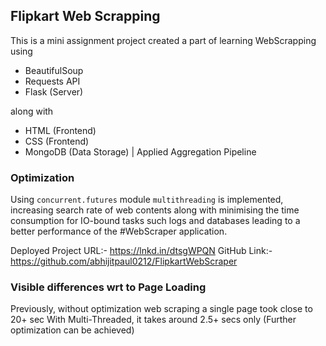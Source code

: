 ## Flipkart Web Scrapping

This is a mini assignment project created a part of learning WebScrapping using
*  BeautifulSoup
*  Requests API
*  Flask (Server)

along with 
* HTML (Frontend)
* CSS (Frontend)
* MongoDB (Data Storage) | Applied Aggregation Pipeline

### Optimization
Using `concurrent.futures` module `multithreading` is implemented, increasing search rate of web contents along with minimising the time consumption for IO-bound tasks such logs and databases leading to a better performance of the #WebScraper application.

Deployed Project URL:- https://lnkd.in/dtsgWPQN
GitHub Link:- https://github.com/abhijitpaul0212/FlipkartWebScraper

### Visible differences wrt to Page Loading
Previously, without optimization web scraping a single page took close to 20+ sec
With Multi-Threaded, it takes around 2.5+ secs only (Further optimization can be achieved)
